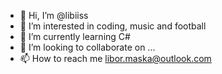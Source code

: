 - 👋 Hi, I’m @libiiss
- 👀 I’m interested in coding, music and football
- 🌱 I’m currently learning C#  
- 💞️ I’m looking to collaborate on ...
- 📫 How to reach me libor.maska@outlook.com
